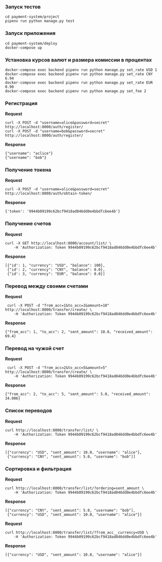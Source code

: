 ### Запуск тестов

    cd payment-system/project
    pipenv run python manage.py test

### Запуск приложения

    cd payment-system/deploy
    docker-compose up

### Установка курсов валют и размера комиссии в процентах

    docker-compose exec backend pipenv run python manage.py set_rate USD 1
    docker-compose exec backend pipenv run python manage.py set_rate CNY 6.94
    docker-compose exec backend pipenv run python manage.py set_rate EUR 0.90
    docker-compose exec backend pipenv run python manage.py set_fee 2
    
### Регистрация

**Request**

    curl -X POST -d "username=alice&password=secret" http://localhost:8000/auth/register/
    curl -X POST -d "username=bob&password=secret" http://localhost:8000/auth/register/

**Response**

    {"username": "aclice"}
    {"username": "bob"}

### Получение токена

**Request**

    curl -X POST -d "username=alice&password=secret" http://localhost:8000/auth/obtain-token/

**Response**

    {'token': '9944b09199c62bcf9418ad846dd0e4bbdfc6ee4b'}
    
### Получение счетов

**Request**

    curl -X GET http://localhost:8000/account/list/ \
        -H 'Authorization: Token 9944b09199c62bcf9418ad846dd0e4bbdfc6ee4b'

**Response**

    [{"id': 1, "currency": "USD", "balance": 100},
     {"id': 2, "currency": "CNY", "balance": 0.0},
     {"id': 3, "currency": "EUR", "balance": 0.0}]

### Перевод между своими счетами

**Request**

     curl -X POST -d "from_acc=1&to_acc=2&amount=10" http://localhost:8000/transfer/create/ \
        -H 'Authorization: Token 9944b09199c62bcf9418ad846dd0e4bbdfc6ee4b'

**Response**

    {"from_acc": 1, "to_acc": 2, "sent_amount": 10.0, "received_amount": 69.4}

### Перевод на чужой счет

**Request**

     curl -X POST -d "from_acc=2&to_acc=5&amount=5" http://localhost:8000/transfer/create/ \
        -H 'Authorization: Token 9944b09199c62bcf9418ad846dd0e4bbdfc6ee4b'

**Response**

    {"from_acc": 2, "to_acc": 5, "sent_amount": 5.0, "received_amount": 34.006}

### Список переводов

**Request**

    curl http://localhost:8000/transfer/list/ \
        -H 'Authorization: Token 9944b09199c62bcf9418ad846dd0e4bbdfc6ee4b'

**Response**

    [{"currency": "USD", "sent_amount": 10.0, "username": "alice"},
     {"currency": "CNY", "sent_amount": 5.0, "username": "bob"]]

### Сортировка и фильтрация

**Request**

    curl http://localhost:8000/transfer/list/?ordering=sent_amount \
        -H 'Authorization: Token 9944b09199c62bcf9418ad846dd0e4bbdfc6ee4b'

**Response**

    [{"currency": "CNY", "sent_amount": 5.0, "username": "bob"],
     {"currency": "USD", "sent_amount": 10.0, "username": "alice"}]

**Request**

    curl http://localhost:8000/transfer/list/?from_acc__currency=USD \
        -H 'Authorization: Token 9944b09199c62bcf9418ad846dd0e4bbdfc6ee4b'
    
**Response**

    [{"currency": "USD", "sent_amount": 10.0, "username": "alice"}]
